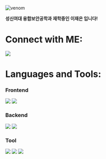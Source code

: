 ![venom](https://capsule-render.vercel.app/api?type=venom&height=200&text=HI,%20I%20am%20LeeJaeEun&fontSize=70&color=0:8871e5,100:b678c4&stroke=b678c4)

<b>성신여대 융합보안공학과 재학중인 이재은 입니다!</b>

<h1>Connect with ME:</h1>

<div>
  <a href="dlwodms1129@gmail.com"><img src="https://skillicons.dev/icons?i=gmail" /> </a>
  <!-- <a href=""><img src="https://skillicons.dev/icons?i=instagram" /> </a> -->
</div>

<h1>Languages and Tools:</h1>

<h3>Frontend</h3> <!-- 기술 스택 -->
<div>
  <img src="https://skillicons.dev/icons?i=html" />
  <img src="https://skillicons.dev/icons?i=css" />
</div>

<h3>Backend</h3>
<div>
  <img src="https://skillicons.dev/icons?i=c" />
  <img src="https://skillicons.dev/icons?i=python" />
</div>

<h3>Tool</h3>
<div>
  <img src="https://skillicons.dev/icons?i=vscode" />
  <img src="https://skillicons.dev/icons?i=git" />
  <img src="https://skillicons.dev/icons?i=github" />
</div>





<!--

<h3>Database</h3>
<div>

</div>

<h3>Devops</h3>
<div>

</div>
-->

















<!-- 저작권 정보 
MIT License

Copyright (c) 2022 tandpfun

Permission is hereby granted, free of charge, to any person obtaining a copy
of this software and associated documentation files (the "Software"), to deal
in the Software without restriction, including without limitation the rights
to use, copy, modify, merge, publish, distribute, sublicense, and/or sell
copies of the Software, and to permit persons to whom the Software is
furnished to do so, subject to the following conditions:

The above copyright notice and this permission notice shall be included in all
copies or substantial portions of the Software.

THE SOFTWARE IS PROVIDED "AS IS", WITHOUT WARRANTY OF ANY KIND, EXPRESS OR
IMPLIED, INCLUDING BUT NOT LIMITED TO THE WARRANTIES OF MERCHANTABILITY,
FITNESS FOR A PARTICULAR PURPOSE AND NONINFRINGEMENT. IN NO EVENT SHALL THE
AUTHORS OR COPYRIGHT HOLDERS BE LIABLE FOR ANY CLAIM, DAMAGES OR OTHER
LIABILITY, WHETHER IN AN ACTION OF CONTRACT, TORT OR OTHERWISE, ARISING FROM,
OUT OF OR IN CONNECTION WITH THE SOFTWARE OR THE USE OR OTHER DEALINGS IN THE
SOFTWARE.
-->
